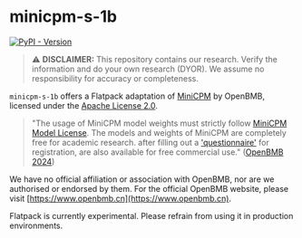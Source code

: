 # minicpm-s-1b

[![PyPI - Version](https://img.shields.io/pypi/v/flatpack)](https://pypi.org/project/flatpack/)

> :warning: **DISCLAIMER:** This repository contains our research. Verify the information and do your own research (DYOR). We assume no responsibility for accuracy or completeness.

`minicpm-s-1b` offers a Flatpack adaptation of [MiniCPM](https://github.com/OpenBMB/MiniCPM) by OpenBMB, licensed under the [Apache License 2.0](https://github.com/OpenBMB/MiniCPM/blob/main/LICENSE).

> "The usage of MiniCPM model weights must strictly follow [MiniCPM Model License](https://github.com/OpenBMB/MiniCPM/blob/main/MiniCPM%20Model%20License.md). The models and weights of MiniCPM are completely free for academic research. after filling out a ['questionnaire'](https://modelbest.feishu.cn/share/base/form/shrcnpV5ZT9EJ6xYjh3Kx0J6v8g) for registration, are also available for free commercial use." ([OpenBMB 2024](https://github.com/OpenBMB/MiniCPM/blob/main/README-en.md))

We have no official affiliation or association with OpenBMB, nor are we authorised or endorsed by them. For the official OpenBMB website, please visit [https://www.openbmb.cn](https://www.openbmb.cn).

Flatpack is currently experimental. Please refrain from using it in production environments.